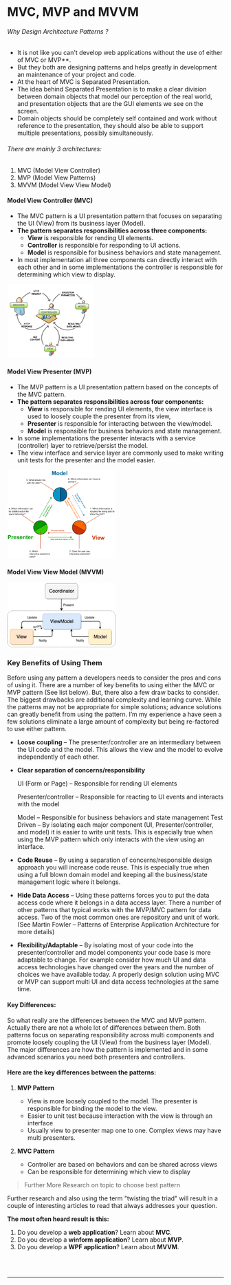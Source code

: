 # MVC, MVP and MVVM

###### Why Design Architecture Patterns ?

- It is not like you can't develop web applications without the use of either of MVC or MVP**. 
- But they both are designing patterns and helps greatly in development an maintenance of your project and code.
- At the heart of MVC is Separated Presentation. 
- The idea behind Separated Presentation is to make a clear division between domain objects that model our perception of the real world, and presentation objects that are the GUI elements we see on the screen. 
- Domain objects should be completely self contained and work without reference to the presentation, they should also be able to support multiple presentations, possibly simultaneously.

###### There are mainly 3 architectures:

  1. MVC (Model View Controller)
  2. MVP (Model View Patterns)
  3. MVVM (Model View View Model)



#### Model View Controller (MVC)

- The MVC pattern is a UI presentation pattern that focuses on separating the UI (View) from its business layer (Model). 
- **The pattern separates responsibilities across three components:**
  - **View** is responsible for rending UI elements.
  - **Controller** is responsible for responding to UI actions.
  - **Model** is responsible for business behaviors and state management. 
- In most implementation all three components can directly interact with each other and in some implementations the controller is responsible for determining which view to display.

<img src="assets/guOnr6u.gif" width="40%">

 

#### Model View Presenter (MVP)

- The MVP pattern is a UI presentation pattern based on the concepts of the MVC pattern. 
- **The pattern separates responsibilities across four components:**
  - **View** is responsible for rending UI elements, the view interface is used to loosely couple the presenter from its view, 
  - **Presenter** is responsible for interacting between the view/model.
  - **Model** is responsible for business behaviors and state management. 
- In some implementations the presenter interacts with a service (controller) layer to retrieve/persist the model.
- The view interface and service layer are commonly used to make writing unit tests for the presenter and the model easier.

<img src="assets/1HBaNMS.png" width="50%">

 



#### Model View View Model (MVVM)

<img src="assets/oA5IRfq.jpg" width="50%">

### Key Benefits of Using Them

Before using any pattern a developers needs to consider the pros and cons of using it. There are a number of key benefits to using either the MVC or MVP pattern (See list below). But, there also a few draw backs to consider. The biggest drawbacks are additional complexity and learning curve. While the patterns may not be appropriate for simple solutions; advance solutions can greatly benefit from using the pattern. I’m my experience a have seen a few solutions eliminate a large amount of complexity but being re-factored to use either pattern.


 - **Loose coupling** – The presenter/controller are an intermediary between the UI code and the model. This allows the view and the model to evolve independently of each other.

 - **Clear separation of concerns/responsibility**

   UI (Form or Page) – Responsible for rending UI elements

   Presenter/controller – Responsible for reacting to UI events and interacts with the model

   Model – Responsible for business behaviors and state management
   Test Driven – By isolating each major component (UI, Presenter/controller, and model) it is easier to write unit tests. This is especially true when using the MVP pattern which only interacts with the view using an interface.

 - **Code Reuse** – By using a separation of concerns/responsible design approach you will increase code reuse. This is especially true when using a full blown domain model and keeping all the business/state management logic where it belongs.

 - **Hide Data Access** – Using these patterns forces you to put the data access code where it belongs in a data access layer. There a number of other patterns that typical works with the MVP/MVC pattern for data access. Two of the most common ones are repository and unit of work. (See Martin Fowler – Patterns of Enterprise Application Architecture for more details)

 - **Flexibility/Adaptable** – By isolating most of your code into the presenter/controller and model components your code base is more adaptable to change. For example consider how much UI and data access technologies have changed over the years and the number of choices we have available today. A properly design solution using MVC or MVP can support multi UI and data access technologies at the same time.

#### Key Differences:

So what really are the differences between the MVC and MVP pattern. Actually there are not a whole lot of differences between them. Both patterns focus on separating responsibility across multi components and promote loosely coupling the UI (View) from the business layer (Model).  The major differences are how the pattern is implemented and in some advanced scenarios you need both presenters and controllers.

#### Here are the key differences between the patterns:

1. **MVP Pattern**
   - View is more loosely coupled to the model. The presenter is responsible for binding the model to the view.
   - Easier to unit test because interaction with the view is through an interface
   - Usually view to presenter map one to one. Complex views may have multi presenters.

2. **MVC Pattern**
   - Controller are based on behaviors and can be shared across views
   - Can be responsible for determining which view to display



> Further More Research on topic to choose best pattern

Further research and also using the term "twisting the triad" will result in a couple of interesting articles to read that always addresses your question.

**The most often heard result is this:**

  1. Do you develop a **web application**? Learn about **MVC**.
  2. Do you develop a **winform application**? Learn about **MVP**.
  3. Do you develop a **WPF application**? Learn about **MVVM**.

<br>

<br>

---


